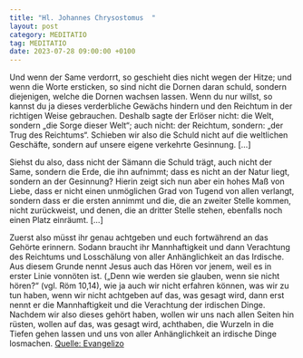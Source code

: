 ```yaml
---
title: "Hl. Johannes Chrysostomus  "
layout: post
category: MEDITATIO
tag: MEDITATIO
date: 2023-07-28 09:00:00 +0100
---
```

Und wenn der Same verdorrt, so geschieht dies nicht wegen der Hitze; und wenn die Worte ersticken, so sind nicht die Dornen daran schuld, sondern diejenigen, welche die Dornen wachsen lassen. Wenn du nur willst, so kannst du ja dieses verderbliche Gewächs hindern und den Reichtum in der richtigen Weise gebrauchen.<!--more--> Deshalb sagte der Erlöser nicht: die Welt, sondern „die Sorge dieser Welt“; auch nicht: der Reichtum, sondern: „der Trug des Reichtums“. Schieben wir also die Schuld nicht auf die weltlichen Geschäfte, sondern auf unsere eigene verkehrte Gesinnung. […] 

Siehst du also, dass nicht der Sämann die Schuld trägt, auch nicht der Same, sondern die Erde, die ihn aufnimmt; dass es nicht an der Natur liegt, sondern an der Gesinnung? Hierin zeigt sich nun aber ein hohes Maß von Liebe, dass er nicht einen unmöglichen Grad von Tugend von allen verlangt, sondern dass er die ersten annimmt und die, die an zweiter Stelle kommen, nicht zurückweist, und denen, die an dritter Stelle stehen, ebenfalls noch einen Platz einräumt. […] 

Zuerst also müsst ihr genau achtgeben und euch fortwährend an das Gehörte erinnern. Sodann braucht ihr Mannhaftigkeit und dann Verachtung des Reichtums und Losschälung von aller Anhänglichkeit an das Irdische. Aus diesem Grunde nennt Jesus auch das Hören vor jenem, weil es in erster Linie vonnöten ist. („Denn wie werden sie glauben, wenn sie nicht hören?“ (vgl. Röm 10,14), wie ja auch wir nicht erfahren können, was wir zu tun haben, wenn wir nicht achtgeben auf das, was gesagt wird, dann erst nennt er die Mannhaftigkeit und die Verachtung der irdischen Dinge. Nachdem wir also dieses gehört haben, wollen wir uns nach allen Seiten hin rüsten, wollen auf das, was gesagt wird, achthaben, die Wurzeln in die Tiefen gehen lassen und uns von aller Anhänglichkeit an irdische Dinge losmachen.
[Quelle: Evangelizo](https://evangeliumtagfuertag.org/DE/gospel)